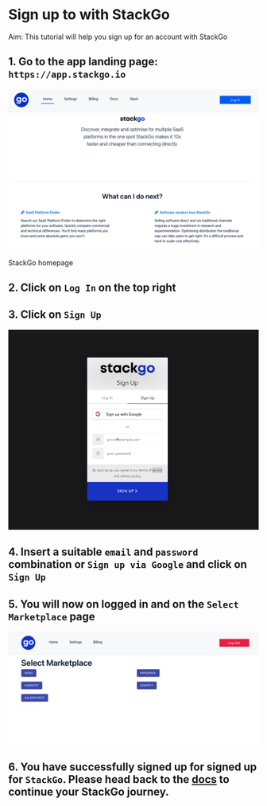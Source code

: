 # Sign up to with StackGo

Aim: This tutorial will help you sign up for an account with StackGo

## 1. Go to the app landing page: `https://app.stackgo.io`

![../assets/signup_images/Signup4.png](../assets/signup_images/Signup4.png)

StackGo homepage

## 2. Click on `Log In` on the top right


## 3. Click on `Sign Up`
![../assets/signup_images/SignUp1.png](../assets/signup_images/SignUp1.png)


## 4. Insert a suitable `email` and `password` combination or `Sign up via Google` and click on `Sign Up`

## 5. You will now on logged in and on the `Select Marketplace` page

![../assets/signup_images/SignUp3.png](../assets/signup_images/SignUp2.png)

## 6. You have successfully signed up for signed up for `StackGo`. Please head back to the [docs](https://docs.stackgo.io) to continue your StackGo journey. 